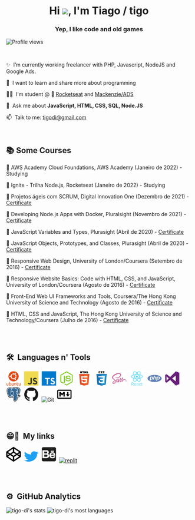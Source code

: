 <h1 align="center">Hi <img src="https://raw.githubusercontent.com/kaueMarques/kaueMarques/master/hi.gif" width="30px">, I'm Tiago / tigo</h1>
<h3 align="center">Yep, I like code and old games</h3>

<p align="left"><img src="https://komarev.com/ghpvc/?username=tigo-di&color=yellow" alt="Profile views" /></p>

<br>

✨&nbsp;&nbsp;I’m currently working freelancer with PHP, Javascript, NodeJS and Google Ads.

🌱&nbsp;&nbsp;I want to learn and share more about programming

🧑‍🎓&nbsp;&nbsp;I'm student @ 🚀 [Rocketseat](https://rocketseat.com.br/) and [Mackenzie/ADS](https://mackenzie.br/)

💬&nbsp;&nbsp;Ask me about **JavaScript, HTML, CSS, SQL, Node.JS**

📫&nbsp;&nbsp;Talk to me: tigodi@gmail.com

<br>

## :books: Some Courses

:small_blue_diamond: AWS Academy Cloud Foundations, AWS Academy
(Janeiro de 2022) - Studying

:small_blue_diamond: Ignite - Trilha Node.js, Rocketseat
(Janeiro de 2022) - Studying

:small_blue_diamond: Projetos ágeis com SCRUM, Digital Innovation One
(Dezembro de 2021) - [Certificate](https://bit.ly/3yqIZVs)

:small_blue_diamond: Developing Node.js Apps with Docker, Pluralsight
(Novembro de 2021) - [Certificate](https://bit.ly/3dnoDTe)

:small_blue_diamond: JavaScript Variables and Types, Plurasight
(Abril de 2020) - [Certificate](https://bit.ly/31okXyp)

:small_blue_diamond: JavaScript Objects, Prototypes, and Classes, Plurasight
(Abril de 2020) - [Certificate](https://bit.ly/3lxMJzq)

:small_blue_diamond: Responsive Web Design, University of London/Coursera
(Setembro de 2016) - [Certificate](https://bit.ly/3lyYplf)

:small_blue_diamond: Responsive Website Basics: Code with HTML, CSS, and JavaScript, University of London/Coursera
(Agosto de 2016) - [Certificate](https://bit.ly/31pyQvU)

:small_blue_diamond: Front-End Web UI Frameworks and Tools, Coursera/The Hong Kong University of Science and Technology
(Agosto de 2016) - [Certificate](https://bit.ly/3lTy9CD)

:small_blue_diamond: HTML, CSS and JavaScript, The Hong Kong University of Science and Technology/Coursera
(Julho de 2016) - [Certificate](https://bit.ly/3rzGSxa)


<br><br>

## 🛠 &nbsp;Languages n' Tools

<img alt="Ubuntu" src="https://raw.githubusercontent.com/devicons/devicon/master/icons/ubuntu/ubuntu-plain-wordmark.svg" width="40" height="40">&nbsp;
<img alt="Javascript" src="https://raw.githubusercontent.com/devicons/devicon/master/icons/javascript/javascript-original.svg" width="40" height="40">&nbsp;
<img alt="Typescript" src="https://raw.githubusercontent.com/devicons/devicon/master/icons/typescript/typescript-original.svg" width="40" height="40">&nbsp;
<img alt="Node.js" src="https://raw.githubusercontent.com/devicons/devicon/master/icons/nodejs/nodejs-original.svg" width="40" height="40">&nbsp;
<img alt="HTML" src="https://raw.githubusercontent.com/devicons/devicon/master/icons/html5/html5-original-wordmark.svg" width="40" height="40">&nbsp;
<img alt="CSS" src="https://raw.githubusercontent.com/devicons/devicon/master/icons/css3/css3-original-wordmark.svg" width="40" height="40">&nbsp;
<img alt="SASS" src="https://raw.githubusercontent.com/devicons/devicon/master/icons/sass/sass-original.svg" width="40" height="40">&nbsp;
<img alt="React" src="https://raw.githubusercontent.com/devicons/devicon/master/icons/react/react-original-wordmark.svg" width="40" height="40">&nbsp;
<img alt="PHP" src="https://raw.githubusercontent.com/devicons/devicon/master/icons/php/php-plain.svg" width="40" height="40">&nbsp;
<img alt="Visual Studio Code" src="https://raw.githubusercontent.com/devicons/devicon/master/icons/visualstudio/visualstudio-plain.svg" width="40" height="40">&nbsp;
<img alt="PostgreSQL" src="https://raw.githubusercontent.com/devicons/devicon/master/icons/postgresql/postgresql-original.svg" width="40" height="40">&nbsp;
<img alt="GitHub" src="https://raw.githubusercontent.com/devicons/devicon/master/icons/github/github-original.svg" width="40" height="40">&nbsp;
<img alt="Git" src="https://www.vectorlogo.zone/logos/git-scm/git-scm-icon.svg" width="40" height="40">&nbsp;
<img alt="Markdown" src="https://raw.githubusercontent.com/devicons/devicon/master/icons/markdown/markdown-original.svg" width="40" height="40">&nbsp;

<br><br>

## 😁💬 &nbsp;My links

<p align="left">
<a href="https://codepen.io/tigo-di" target="_blank"><font color="white"><img alt="codepen" src="https://raw.githubusercontent.com/devicons/devicon/master/icons/codepen/codepen-plain.svg" width="40" height="40"></font></a>&nbsp;
<a href="https://twitter.com/tigo" target="_blank"><img src="https://raw.githubusercontent.com/devicons/devicon/master/icons/twitter/twitter-original.svg" alt="twitter"/ width="40" height="28"></a>&nbsp;
<a href="https://www.behance.net/tiagodb" target="_blank"><img src="https://raw.githubusercontent.com/devicons/devicon/master/icons/behance/behance-plain.svg" alt="behance" width="40" height="40"></a>&nbsp;
<a href="https://replit.com/@tigo-di" target="_blank"><img align="center" src="https://img.shields.io/badge/tigo-di-05122A?style=flat&logo=replit" alt="replit"/></a>
</p>

<br><br>

## ⚙️ &nbsp;GitHub Analytics

<p align="left">
<img width="530em" src="https://github-readme-stats.vercel.app/api?username=tigo-di&show_icons=true&theme=vision-friendly-dark" alt="tigo-di's stats"/>
<img width="530em" src="https://github-readme-stats.vercel.app/api/top-langs/?username=tigo-di&layout=compact&theme=vision-friendly-dark" alt="tigo-di's most languages"/>
</p>

<br><br>




<!--
**tigo-di/tigo-di** is a ✨ _special_ ✨ repository because its `README.md` (this file) appears on your GitHub profile.

Here are some ideas to get you started:

- 🔭 I’m currently working on ...
- 🌱 I’m currently learning ...
- 👯 I’m looking to collaborate on ...
- 🤔 I’m looking for help with ...
- 💬 Ask me about ...
- 📫 How to reach me: ...
- 😄 Pronouns: ...
- ⚡ Fun fact: ...
-->
